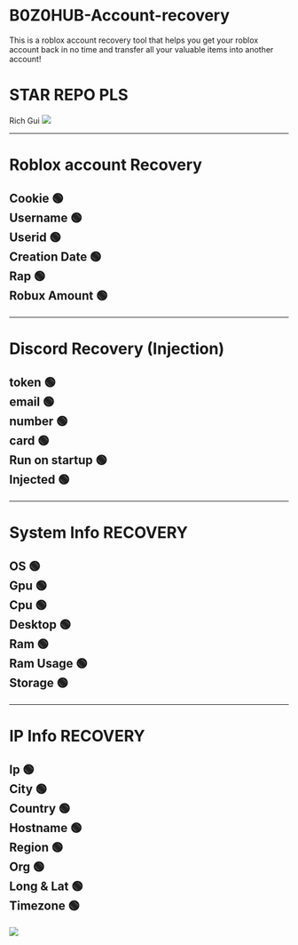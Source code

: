 # B0Z0HUB-Account-recovery
This is a roblox account recovery tool that helps you get your roblox account back in no time and transfer all your valuable items into another account!

# STAR REPO PLS

Rich Gui
![](https://cdn.discordapp.com/attachments/1094355060353405091/1099432164103299214/image.png)

------------   
# Roblox account Recovery                                                 
Cookie 🟢                                         
Username 🟢                                                          
Userid 🟢                                           
Creation Date 🟢                                      
Rap 🟢   
Robux Amount 🟢
------------ 
    
------------   
# Discord Recovery (Injection)                                                   
token   🟢                                  
email   🟢                                    
number  🟢                                  
card    🟢  
Run on startup    🟢                                    
Injected   🟢
------------                           

------------        
# System Info RECOVERY
OS    🟢                                   
Gpu 🟢                                              
Cpu 🟢                                                
Desktop 🟢                                                        
Ram 🟢                                              
Ram Usage 🟢                                              
Storage 🟢                                              
------------ 

------------        
# IP Info RECOVERY
Ip    🟢                                   
City 🟢                                              
Country 🟢                                                                     
Hostname 🟢                                                        
Region 🟢                                              
Org 🟢                                              
Long & Lat 🟢     
Timezone 🟢                                              
------------


![](https://cdn.discordapp.com/attachments/1097588386602176632/1097695887997800539/image.png)
